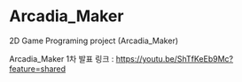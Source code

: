 # Arcadia_Maker
2D Game Programing project (Arcadia_Maker)

Arcadia_Maker 1차 발표 링크 : https://youtu.be/ShTfKeEb9Mc?feature=shared
